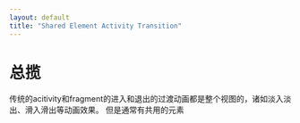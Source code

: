 ```yaml
---
layout: default
title: "Shared Element Activity Transition"
---
```

# 总揽
传统的acitivity和fragment的进入和退出的过渡动画都是整个视图的，诸如淡入淡出、滑入滑出等动画效果。
但是通常有共用的元素
